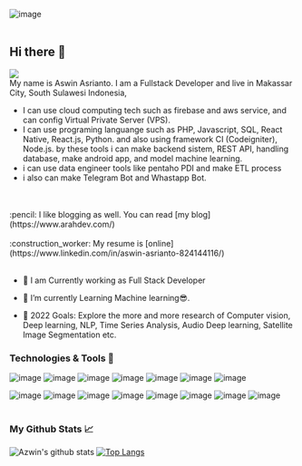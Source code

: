 ![image](https://ewr1.vultrobjects.com/lmsbzzbx/blog/mgzebg1.jpg)
<br>
<br>
## Hi there 👋 
![](https://komarev.com/ghpvc/?username=42win)
<br>
My name is Aswin Asrianto. I am a Fullstack Developer and  live in Makassar City, South Sulawesi Indonesia, 
- I can use cloud computing tech such as firebase and aws service, and can config Virtual Private Server (VPS). 
- I can use programing languange such as PHP, Javascript, SQL, React Native, React.js, Python. and also using framework CI (Codeigniter), Node.js. by these tools i can make backend sistem, REST API, handling database, make android app, and model machine learning.
- i can use data engineer tools like pentaho PDI and make ETL process 
- i also can make Telegram Bot and Whastapp Bot. 
<br>
<br>
:pencil: I like blogging as well. You can read [my blog](https://www.arahdev.com/)
<br>
<br>
:construction_worker: My resume is [online](https://www.linkedin.com/in/aswin-asrianto-824144116/)
<br><br>

- 🔭 I am Currently working as Full Stack Developer
- 🌱 I’m currently Learning Machine learning😎.

- 🥅 2022 Goals: Explore the more and more research of Computer vision, Deep learning, NLP, Time Series Analysis, Audio Deep learning, Satellite Image Segmentation etc.

### Technologies & Tools :wrench:

![image](https://img.shields.io/badge/Linux-FCC624?style=for-the-badge&logo=linux&logoColor=black)
![image](https://img.shields.io/badge/github-%23121011.svg?style=for-the-badge&logo=github&logoColor=white)
![image](https://img.shields.io/badge/html5-%23E34F26.svg?style=for-the-badge&logo=html5&logoColor=white)
![image](https://img.shields.io/badge/css3-%231572B6.svg?style=for-the-badge&logo=css3&logoColor=white)
![image](https://img.shields.io/badge/javascript-%23323330.svg?style=for-the-badge&logo=javascript&logoColor=%23F7DF1E)
![image](https://img.shields.io/badge/php-%23777BB4.svg?style=for-the-badge&logo=php&logoColor=white)
![image](https://img.shields.io/badge/mysql-%2300f.svg?style=for-the-badge&logo=mysql&logoColor=white)

![image](https://img.shields.io/badge/webpack-%238DD6F9.svg?style=for-the-badge&logo=webpack&logoColor=black)
![image](https://img.shields.io/badge/bootstrap-%23563D7C.svg?style=for-the-badge&logo=bootstrap&logoColor=white)
![image](https://img.shields.io/badge/vuejs-%2335495e.svg?style=for-the-badge&logo=vue-dot-js&logoColor=%234FC08D)
![image](https://img.shields.io/badge/NuxtJS-black.svg?style=for-the-badge&logo=NuxtJS&logoColor=white)
![image](https://img.shields.io/badge/jquery-%230769AD.svg?style=for-the-badge&logo=jquery&logoColor=white)
![image](https://img.shields.io/badge/laravel-%23FF2D20.svg?style=for-the-badge&logo=laravel&logoColor=white)
![image](https://img.shields.io/badge/adobephotoshop-%2331A8FF.svg?style=for-the-badge&logo=adobephotoshop&logoColor=white)
![image](https://img.shields.io/badge/VisualStudioCode-0078d7.svg?style=for-the-badge&logo=visual-studio-code&logoColor=white)
<br><br>
### My Github Stats :chart_with_upwards_trend:
![Azwin's github stats](https://github-readme-stats.vercel.app/api?username=42win&count_private=true&show_icons=true&theme=radical)
[![Top Langs](https://github-readme-stats.vercel.app/api/top-langs/?username=42win&langs_count=3&theme=radical)](https://github.com/anuraghazra/github-readme-stats)

